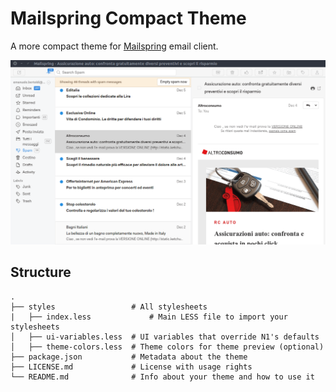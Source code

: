 # Mailspring Compact Theme

A more compact theme for [Mailspring](http://www.getmailspring.com/) email client.

<img src="https://raw.githubusercontent.com/zuck/Mailspring-Compact-Theme/master/screenshot/ui-compact.gif" />

## Structure

```
.
├── styles                 # All stylesheets
|   ├── index.less             # Main LESS file to import your stylesheets
│   ├── ui-variables.less  # UI variables that override N1's defaults
│   ├── theme-colors.less  # Theme colors for theme preview (optional)
├── package.json           # Metadata about the theme
├── LICENSE.md             # License with usage rights
└── README.md              # Info about your theme and how to use it
```
